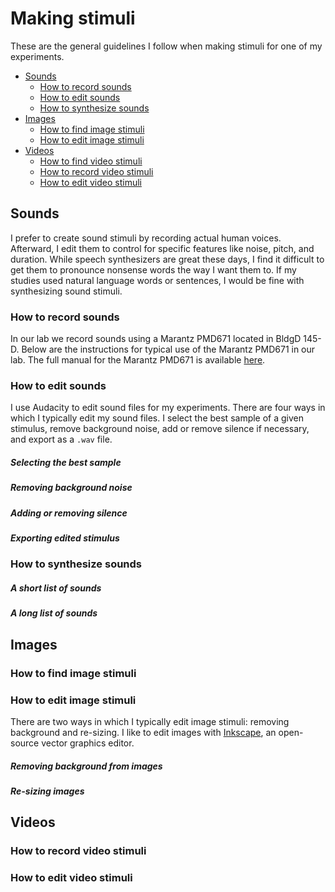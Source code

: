 # Making stimuli

These are the general guidelines I follow when making stimuli for one of my experiments. 

- [Sounds](#Sounds)
  - [How to record sounds](#How-to-record-sounds)
  - [How to edit sounds](#How-to-edit-sounds)
  - [How to synthesize sounds](#How-to-synthesize-sounds)
- [Images](#Images)
  - [How to find image stimuli](#How-to-find-image-stimuli)
  - [How to edit image stimuli](#How-to-edit-image-stimuli)
- [Videos](#Videos) 
  - [How to find video stimuli](#How-to-find-video-stimuli)
  - [How to record video stimuli](#How-to-record-video-stimuli)
  - [How to edit video stimuli](#How-to-edit-video-stimuli)

## Sounds

I prefer to create sound stimuli by recording actual human voices.  Afterward, I edit them to control for specific features like noise, pitch, and duration.  While speech synthesizers are great these days, I find it difficult to get them to pronounce nonsense words the way I want them to.  If my studies used natural language words or sentences, I would be fine with synthesizing sound stimuli.

### How to record sounds

In our lab we record sounds using a Marantz PMD671 located in BldgD 145-D.  Below are the instructions for typical use of the Marantz PMD671 in our lab. The full manual for the Marantz PMD671 is available [here](../static/marantz-pmd671.pdf).

### How to edit sounds

I use Audacity to edit sound files for my experiments.  There are four ways in which I typically edit my sound files.  I select the best sample of a given stimulus, remove background noise, add or remove silence if necessary, and export as a `.wav` file.

##### Selecting the best sample

##### Removing background noise

##### Adding or removing silence

##### Exporting edited stimulus

### How to synthesize sounds
##### A short list of sounds

##### A long list of sounds

## Images

### How to find image stimuli

### How to edit image stimuli

There are two ways in which I typically edit image stimuli: removing background and re-sizing.  I like to edit images with [Inkscape](https://inkscape.org/en/), an open-source vector graphics editor.

##### Removing background from images

##### Re-sizing images



## Videos

### How to record video stimuli

### How to edit video stimuli


